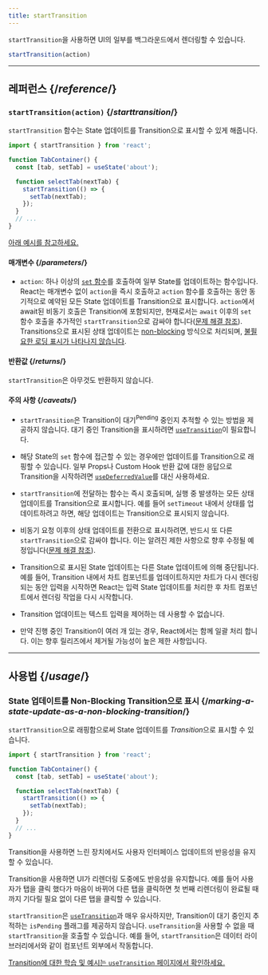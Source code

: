 ```yaml
---
title: startTransition
---
```


<Intro>

`startTransition`을 사용하면 UI의 일부를 백그라운드에서 렌더링할 수 있습니다.

```js
startTransition(action)
```

</Intro>

<InlineToc />

---

## 레퍼런스 {/*reference*/}

### `startTransition(action)` {/*starttransition*/}

`startTransition` 함수는 State 업데이트를 Transition으로 표시할 수 있게 해줍니다.

```js {7,9}
import { startTransition } from 'react';

function TabContainer() {
  const [tab, setTab] = useState('about');

  function selectTab(nextTab) {
    startTransition(() => {
      setTab(nextTab);
    });
  }
  // ...
}
```

[아래 예시를 참고하세요.](#usage)

#### 매개변수 {/*parameters*/}

* `action`: 하나 이상의 [`set` 함수](/reference/react/useState#setstate)를 호출하여 일부 State를 업데이트하는 함수입니다. React는 매개변수 없이 `action`을 즉시 호출하고 `action` 함수를 호출하는 동안 동기적으로 예약된 모든 State 업데이트를 Transition으로 표시합니다. `action`에서 await된 비동기 호출은 Transition에 포함되지만, 현재로서는 `await` 이후의 `set` 함수 호출을 추가적인 `startTransition`으로 감싸야 합니다([문제 해결 참조](#react-doesnt-treat-my-state-update-after-await-as-a-transition)).
Transitions으로 표시된 상태 업데이트는 [non-blocking](#marking-a-state-update-as-a-non-blocking-transition) 방식으로 처리되며, [불필요한 로딩 표시가 나타나지 않습니다](#preventing-unwanted-loading-indicators).

#### 반환값 {/*returns*/}

`startTransition`은 아무것도 반환하지 않습니다.

#### 주의 사항 {/*caveats*/}

* `startTransition`은 Transition이 대기<sup>Pending</sup> 중인지 추적할 수 있는 방법을 제공하지 않습니다. 대기 중인 Transition을 표시하려면 [`useTransition`](/reference/react/useTransition)이 필요합니다.

* 해당 State의 `set` 함수에 접근할 수 있는 경우에만 업데이트를 Transition으로 래핑할 수 있습니다. 일부 Props나 Custom Hook 반환 값에 대한 응답으로 Transition을 시작하려면 [`useDeferredValue`](/reference/react/useDeferredValue)를 대신 사용하세요.

* `startTransition`에 전달하는 함수는 즉시 호출되며, 실행 중 발생하는 모든 상태 업데이트를 Transition으로 표시합니다. 예를 들어 `setTimeout` 내에서 상태를 업데이트하려고 하면, 해당 업데이트는 Transition으로 표시되지 않습니다.

* 비동기 요청 이후의 상태 업데이트를 전환으로 표시하려면, 반드시 또 다른 `startTransition`으로 감싸야 합니다. 이는 알려진 제한 사항으로 향후 수정될 예정입니다([문제 해결 참조](#react-doesnt-treat-my-state-update-after-await-as-a-transition)).

* Transition으로 표시된 State 업데이트는 다른 State 업데이트에 의해 중단됩니다. 예를 들어, Transition 내에서 차트 컴포넌트를 업데이트하지만 차트가 다시 렌더링되는 동안 입력을 시작하면 React는 입력 State 업데이트를 처리한 후 차트 컴포넌트에서 렌더링 작업을 다시 시작합니다.

* Transition 업데이트는 텍스트 입력을 제어하는 데 사용할 수 없습니다.

* 만약 진행 중인 Transition이 여러 개 있는 경우, React에서는 함께 일괄 처리 합니다. 이는 향후 릴리즈에서 제거될 가능성이 높은 제한 사항입니다.

---

## 사용법 {/*usage*/}

### State 업데이트를 Non-Blocking Transition으로 표시 {/*marking-a-state-update-as-a-non-blocking-transition*/}

`startTransition`으로 래핑함으로써 State 업데이트를 *Transition*으로 표시할 수 있습니다.

```js {7,9}
import { startTransition } from 'react';

function TabContainer() {
  const [tab, setTab] = useState('about');

  function selectTab(nextTab) {
    startTransition(() => {
      setTab(nextTab);
    });
  }
  // ...
}
```

Transition을 사용하면 느린 장치에서도 사용자 인터페이스 업데이트의 반응성을 유지할 수 있습니다.

Transition을 사용하면 UI가 리렌더링 도중에도 반응성을 유지합니다. 예를 들어 사용자가 탭을 클릭 했다가 마음이 바뀌어 다른 탭을 클릭하면 첫 번째 리렌더링이 완료될 때 까지 기다릴 필요 없이 다른 탭을 클릭할 수 있습니다.

<Note>

`startTransition`은 [`useTransition`](/reference/react/useTransition)과 매우 유사하지만, Transition이 대기 중인지 추적하는 `isPending` 플래그를 제공하지 않습니다. `useTransition`을 사용할 수 없을 때 `startTransition`을 호출할 수 있습니다. 예를 들어, `startTransition`은 데이터 라이브러리에서와 같이 컴포넌트 외부에서 작동합니다.

[Transition에 대한 학습 및 예시는 `useTransition` 페이지에서 확인하세요.](/reference/react/useTransition)


</Note>
